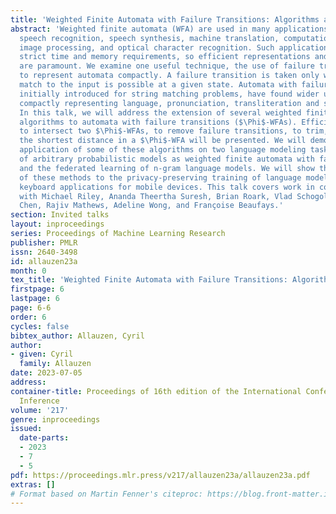```yaml
---
title: 'Weighted Finite Automata with Failure Transitions: Algorithms and Applications'
abstract: 'Weighted finite automata (WFA) are used in many applications including
  speech recognition, speech synthesis, machine translation, computational biology,
  image processing, and optical character recognition. Such applications often have
  strict time and memory requirements, so efficient representations and algorithms
  are paramount. We examine one useful technique, the use of failure transitions,
  to represent automata compactly. A failure transition is taken only when no immediate
  match to the input is possible at a given state. Automata with failure transitions,
  initially introduced for string matching problems, have found wider use including
  compactly representing language, pronunciation, transliteration and semantic models.
  In this talk, we will address the extension of several weighted finite automata
  algorithms to automata with failure transitions ($\Phi$-WFAs). Efficient algorithms
  to intersect two $\Phi$-WFAs, to remove failure transitions, to trim, and to compute
  the shortest distance in a $\Phi$-WFA will be presented. We will demonstrate the
  application of some of these algorithms on two language modeling tasks: the distillation
  of arbitrary probabilistic models as weighted finite automata with failure transitions
  and the federated learning of n-gram language models. We will show the relevance
  of these methods to the privacy-preserving training of language models for virtual
  keyboard applications for mobile devices. This talk covers work in collaboration
  with Michael Riley, Ananda Theertha Suresh, Brian Roark, Vlad Schogol, Mingqing
  Chen, Rajiv Mathews, Adeline Wong, and Françoise Beaufays.'
section: Invited talks
layout: inproceedings
series: Proceedings of Machine Learning Research
publisher: PMLR
issn: 2640-3498
id: allauzen23a
month: 0
tex_title: 'Weighted Finite Automata with Failure Transitions: Algorithms and Applications'
firstpage: 6
lastpage: 6
page: 6-6
order: 6
cycles: false
bibtex_author: Allauzen, Cyril
author:
- given: Cyril
  family: Allauzen
date: 2023-07-05
address:
container-title: Proceedings of 16th edition of the International Conference on Grammatical
  Inference
volume: '217'
genre: inproceedings
issued:
  date-parts:
  - 2023
  - 7
  - 5
pdf: https://proceedings.mlr.press/v217/allauzen23a/allauzen23a.pdf
extras: []
# Format based on Martin Fenner's citeproc: https://blog.front-matter.io/posts/citeproc-yaml-for-bibliographies/
---
```

